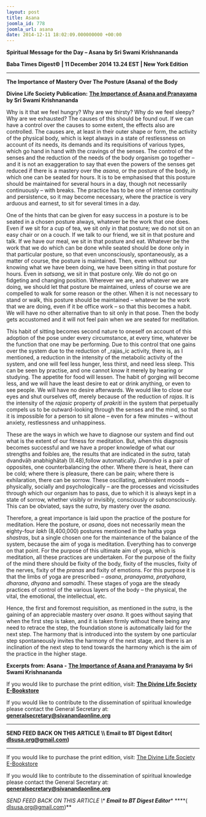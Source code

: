 ```yaml
---
layout: post
title: Asana
joomla_id: 778
joomla_url: asana
date: 2014-12-11 18:02:09.000000000 +00:00
---
```

  

















































**Spiritual Message for the Day – Asana by Sri Swami Krishnananda**

**Baba Times Digest© | 11 December 2014 13.24 EST | New York Edition**

* * *  


**The Importance of Mastery Over The Posture (Asana) of the Body**

**Divine Life Society Publication:** [**The Importance of Asana and Pranayama**](http://www.swami-krishnananda.org/patanjali/raja_77.html) **by Sri Swami Krishnananda**

Why is it that we feel hungry? Why are we thirsty? Why do we feel sleepy? Why are we exhausted? The causes of this should be found out. If we can have a control over the causes to some extent, the effects also are controlled. The causes are, at least in their outer shape or form, the activity of the physical body, which is kept always in a state of restlessness on account of its needs, its demands and its requisitions of various types, which go hand in hand with the cravings of the senses. The control of the senses and the reduction of the needs of the body organism go together – and it is not an exaggeration to say that even the powers of the senses get reduced if there is a mastery over the _asana_, or the posture of the body, in which one can be seated for hours. It is to be emphasised that this posture should be maintained for several hours in a day, though not necessarily continuously – with breaks. The practice has to be one of intense continuity and persistence, so it may become necessary, where the practice is very arduous and earnest, to sit for several times in a day.

One of the hints that can be given for easy success in a posture is to be seated in a chosen posture always, whatever be the work that one does. Even if we sit for a cup of tea, we sit only in that posture; we do not sit on an easy chair or on a couch. If we talk to our friend, we sit in that posture and talk. If we have our meal, we sit in that posture and eat. Whatever be the work that we do which can be done while seated should be done only in that particular posture, so that even unconsciously, spontaneously, as a matter of course, the posture is maintained. Then, even without our knowing what we have been doing, we have been sitting in that posture for hours. Even in _satsang_, we sit in that posture only. We do not go on fidgeting and changing position. Wherever we are, and whatever we are doing, we should let that posture be maintained, unless of course we are compelled to walk for some reason or the other. When it is not necessary to stand or walk, this posture should be maintained – whatever be the work that we are doing, even if it be office work – so that this becomes a habit. We will have no other alternative than to sit only in that pose. Then the body gets accustomed and it will not feel pain when we are seated for meditation.

This habit of sitting becomes second nature to oneself on account of this adoption of the pose under every circumstance, at every time, whatever be the function that one may be performing. Due to this control that one gains over the system due to the reduction of _rajas_ic activity, there is, as I mentioned, a reduction in the intensity of the metabolic activity of the system, and one will feel less hunger, less thirst, and need less sleep. This can be seen by practise, and one cannot know it merely by hearing or studying. The appetite for food will lessen. The habit of gorging will become less, and we will have the least desire to eat or drink anything, or even to see people. We will have no desire afterwards. We would like to close our eyes and shut ourselves off, merely because of the reduction of _rajas_. It is the intensity of the _rajasic_ property of _prakriti_ in the system that perpetually compels us to be outward-looking through the senses and the mind, so that it is impossible for a person to sit alone – even for a few minutes – without anxiety, restlessness and unhappiness.

These are the ways in which we have to diagnose our system and find out what is the extent of our fitness for meditation. But, when this diagnosis becomes successful and we have a proper knowledge of what our strengths and foibles are, the results that are indicated in the _sutra_, tataḥ dvandvāḥ anabhighātaḥ (II.48),follow automatically. _Dvandva_ is a pair of opposites, one counterbalancing the other. Where there is heat, there can be cold; where there is pleasure, there can be pain; where there is exhilaration, there can be sorrow. These oscillating, ambivalent moods – physically, socially and psychologically – are the processes and vicissitudes through which our organism has to pass, due to which it is always kept in a state of sorrow, whether visibly or invisibly, consciously or subconsciously. This can be obviated, says the _sutra_, by mastery over the _asana_.

Therefore, a great importance is laid upon the practice of the posture for meditation. Here the posture, or _asana_, does not necessarily mean the eighty-four _lakh_ (8,400,000) postures mentioned in the hatha yoga _shastras_, but a single chosen one for the maintenance of the balance of the system, because the aim of yoga is meditation. Everything has to converge on that point. For the purpose of this ultimate aim of yoga, which is meditation, all these practices are undertaken. For the purpose of the fixity of the mind there should be fixity of the body, fixity of the muscles, fixity of the nerves, fixity of the _pranas_ and fixity of emotions. For this purpose it is that the limbs of yoga are prescribed – _asana_, _pranayama_, _pratyahara_, _dharana_, _dhyana_ and _samadhi_. These stages of yoga are the steady practices of control of the various layers of the body – the physical, the vital, the emotional, the intellectual, etc.

Hence, the first and foremost requisition, as mentioned in the _sutra_, is the gaining of an appreciable mastery over _asana_. It goes without saying that when the first step is taken, and it is taken firmly without there being any need to retrace the step, the foundation stone is automatically laid for the next step. The harmony that is introduced into the system by one particular step spontaneously invites the harmony of the next stage, and there is an inclination of the next step to tend towards the harmony which is the aim of the practice in the higher stage.

**Excerpts from:**  **Asana -** [**The Importance of Asana and Pranayama**](http://www.swami-krishnananda.org/patanjali/raja_77.html) **by Sri Swami Krishnananda**

If you would like to purchase the print edition, visit: **[The Divine Life Society E-Bookstore](http://www.dlshq.org/download/download.htm)**

If you would like to contribute to the dissemination of spiritual knowledge please contact the General Secretary at: [](mailto:%20%3Cscript%20type=%27text/javascript%27%3E%20%3C%21--%20var%20prefix%20=%20%27ma%27%20+%20%27il%27%20+%20%27to%27;%20var%20path%20=%20%27hr%27%20+%20%27ef%27%20+%20%27=%27;%20var%20addy57016%20=%20%27generalsecretary%27%20+%20%27@%27;%20addy57016%20=%20addy57016%20+%20%27sivanandaonline%27%20+%20%27.%27%20+%20%27org%27;%20document.write%28%27%3Ca%20%27%20+%20path%20+%20%27%5C%27%27%20+%20prefix%20+%20%27:%27%20+%20addy57016%20+%20%27%5C%27%3E%27%29;%20document.write%28addy57016%29;%20document.write%28%27%3C%5C/a%3E%27%29;%20//--%3E%5Cn%20%3C/script%3E%3Cscript%20type=%27text/javascript%27%3E%20%3C%21--%20document.write%28%27%3Cspan%20style=%5C%27display:%20none;%5C%27%3E%27%29;%20//--%3E%20%3C/script%3EThis%20email%20address%20is%20being%20protected%20from%20spambots.%20You%20need%20JavaScript%20enabled%20to%20view%20it.%20%3Cscript%20type=%27text/javascript%27%3E%20%3C%21--%20document.write%28%27%3C/%27%29;%20document.write%28%27span%3E%27%29;%20//--%3E%20%3C/script%3E?subject=Contribution%20to%20Dissemination%20of%20Spiritual%20Knowledge) **generalsecretary@sivanandaonline.org**

****

**SEND FEED BACK ON THIS ARTICLE \\\ Email to BT Digest Editor[](mailto:%20%3Cscript%20type=%27text/javascript%27%3E%20%3C%21--%20var%20prefix%20=%20%27ma%27%20+%20%27il%27%20+%20%27to%27;%20var%20path%20=%20%27hr%27%20+%20%27ef%27%20+%20%27=%27;%20var%20addy72654%20=%20%27dlsusa.org%27%20+%20%27@%27;%20addy72654%20=%20addy72654%20+%20%27gmail%27%20+%20%27.%27%20+%20%27com%27;%20document.write%28%27%3Ca%20%27%20+%20path%20+%20%27%5C%27%27%20+%20prefix%20+%20%27:%27%20+%20addy72654%20+%20%27%5C%27%3E%27%29;%20document.write%28addy72654%29;%20document.write%28%27%3C%5C/a%3E%27%29;%20//--%3E%5Cn%20%3C/script%3E%3Cscript%20type=%27text/javascript%27%3E%20%3C%21--%20document.write%28%27%3Cspan%20style=%5C%27display:%20none;%5C%27%3E%27%29;%20//--%3E%20%3C/script%3EThis%20email%20address%20is%20being%20protected%20from%20spambots.%20You%20need%20JavaScript%20enabled%20to%20view%20it.%20%3Cscript%20type=%27text/javascript%27%3E%20%3C%21--%20document.write%28%27%3C/%27%29;%20document.write%28%27span%3E%27%29;%20//--%3E%20%3C/script%3E?subject=DLS%20Posts)( [dlsusa.org@gmail.com](mailto:dlsusa.org@gmail.com))**



* * *



  

If you would like to purchase the print edition, visit: [The Divine Life Society E-Bookstore](http://www.dlshq.org/download/download.htm)

If you would like to contribute to the dissemination of spiritual knowledge please contact the General Secretary at: **[generalsecretary@sivanandaonline.org](mailto:generalsecretary@sivanandaonline.org)**

**SEND FEED BACK ON THIS ARTICLE \\\**  **Email to BT Digest Editor**** [](mailto:%20%3Cscript%20type=%27text/javascript%27%3E%20%3C%21--%20var%20prefix%20=%20%27ma%27%20+%20%27il%27%20+%20%27to%27;%20var%20path%20=%20%27hr%27%20+%20%27ef%27%20+%20%27=%27;%20var%20addy72654%20=%20%27dlsusa.org%27%20+%20%27@%27;%20addy72654%20=%20addy72654%20+%20%27gmail%27%20+%20%27.%27%20+%20%27com%27;%20document.write%28%27%3Ca%20%27%20+%20path%20+%20%27%5C%27%27%20+%20prefix%20+%20%27:%27%20+%20addy72654%20+%20%27%5C%27%3E%27%29;%20document.write%28addy72654%29;%20document.write%28%27%3C%5C/a%3E%27%29;%20//--%3E%5Cn%20%3C/script%3E%3Cscript%20type=%27text/javascript%27%3E%20%3C%21--%20document.write%28%27%3Cspan%20style=%5C%27display:%20none;%5C%27%3E%27%29;%20//--%3E%20%3C/script%3EThis%20email%20address%20is%20being%20protected%20from%20spambots.%20You%20need%20JavaScript%20enabled%20to%20view%20it.%20%3Cscript%20type=%27text/javascript%27%3E%20%3C%21--%20document.write%28%27%3C/%27%29;%20document.write%28%27span%3E%27%29;%20//--%3E%20%3C/script%3E?subject=DLS%20Posts)****( [dlsusa.org@gmail.com](mailto:dlsusa.org@gmail.com))**  

